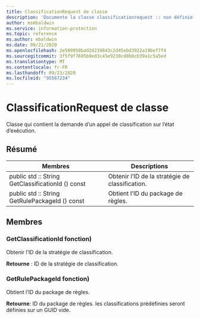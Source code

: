 ```yaml
---
title: ClassificationRequest de classe
description: 'Documente la classe classificationrequest :: non définie du kit de développement logiciel (SDK) Microsoft Information Protection (MIP).'
author: msmbaldwin
ms.service: information-protection
ms.topic: reference
ms.author: mbaldwin
ms.date: 09/21/2020
ms.openlocfilehash: 2e509950bad2d219843c2d45ebd3922a19bef7f4
ms.sourcegitcommit: 3f5f9f7695b9ed3c45e9230cd8b8cb39a1c5a5ed
ms.translationtype: MT
ms.contentlocale: fr-FR
ms.lasthandoff: 09/23/2020
ms.locfileid: "95567234"
---
```

# <a name="class-classificationrequest"></a>ClassificationRequest de classe 
Classe qui contient la demande d’un appel de classification sur l’état d’exécution.
  
## <a name="summary"></a>Résumé
 Membres                        | Descriptions                                
--------------------------------|---------------------------------------------
public std :: String GetClassificationId () const  |  Obtenir l’ID de la stratégie de classification.
public std :: String GetRulePackageId () const  |  Obtient l’ID du package de règles.
  
## <a name="members"></a>Membres
  
### <a name="getclassificationid-function"></a>GetClassificationId fonction)
Obtenir l’ID de la stratégie de classification.

  
**Retourne** : ID de la stratégie de classification.
  
### <a name="getrulepackageid-function"></a>GetRulePackageId fonction)
Obtient l’ID du package de règles.

  
**Retourne**: ID du package de règles. les classifications prédéfinies seront définies sur un GUID vide.